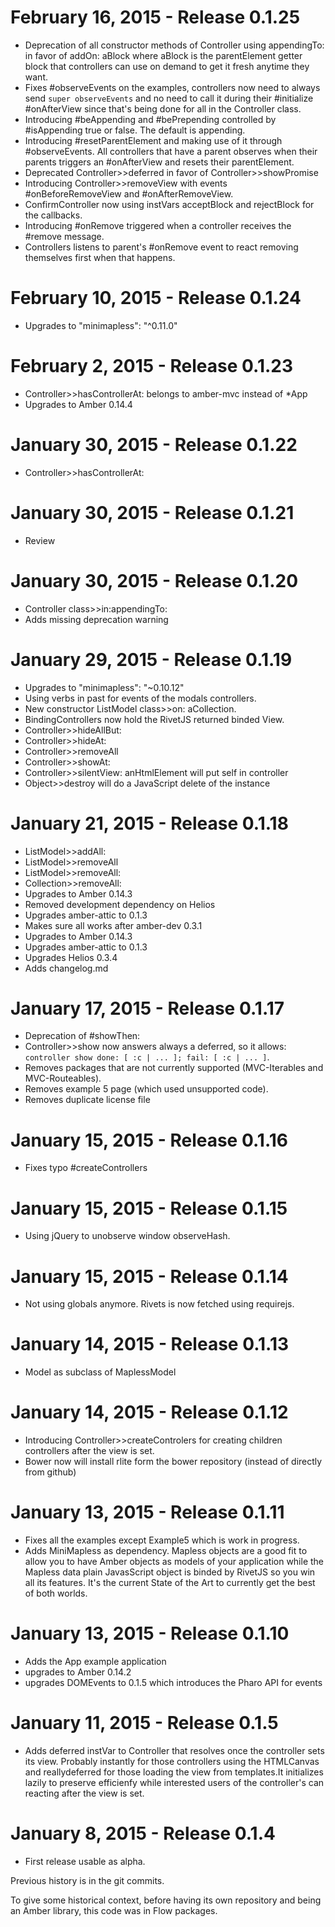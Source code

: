 February 16, 2015 - Release 0.1.25
===================================

* Deprecation of all constructor methods of Controller using appendingTo: in favor of addOn: aBlock where aBlock is the parentElement getter block that controllers can use on demand to get it fresh anytime they want.
* Fixes #observeEvents on the examples, controllers now need to always send `super observeEvents` and no need to call it during their #initialize #onAfterView since that's being done for all in the Controller class.
* Introducing #beAppending and #bePrepending controlled by #isAppending true or false. The default is appending.
* Introducing #resetParentElement and making use of it through #observeEvents. All controllers that have a parent observes when their parents triggers an #onAfterView and resets their parentElement.
* Deprecated Controller>>deferred in favor of Controller>>showPromise
* Introducing Controller>>removeView with events #onBeforeRemoveView and #onAfterRemoveView.
* ConfirmController now using instVars acceptBlock and rejectBlock for the callbacks.
* Introducing #onRemove triggered when a controller receives the #remove message.
* Controllers listens to parent's #onRemove event to react removing themselves first when that happens.


February 10, 2015 - Release 0.1.24
===================================

* Upgrades to "minimapless": "^0.11.0"


February 2, 2015 - Release 0.1.23
===================================

* Controller>>hasControllerAt: belongs to amber-mvc instead of *App
* Upgrades to Amber 0.14.4


January 30, 2015 - Release 0.1.22
===================================

* Controller>>hasControllerAt:


January 30, 2015 - Release 0.1.21
===================================

* Review


January 30, 2015 - Release 0.1.20
===================================

* Controller class>>in:appendingTo:
* Adds missing deprecation warning


January 29, 2015 - Release 0.1.19
===================================

* Upgrades to "minimapless": "~0.10.12"
* Using verbs in past for events of the modals controllers.
* New constructor ListModel class>>on: aCollection.
* BindingControllers now hold the RivetJS returned binded View.
* Controller>>hideAllBut:
* Controller>>hideAt:
* Controller>>removeAll
* Controller>>showAt:
* Controller>>silentView: anHtmlElement will put self in controller 
* Object>>destroy will do a JavaScript delete of the instance


January 21, 2015 - Release 0.1.18
===================================

* ListModel>>addAll:
* ListModel>>removeAll
* ListModel>>removeAll:
* Collection>>removeAll:
* Upgrades to Amber 0.14.3
* Removed development dependency on Helios
* Upgrades amber-attic to 0.1.3
* Makes sure all works after amber-dev 0.3.1
* Upgrades to Amber 0.14.3
* Upgrades amber-attic to 0.1.3
* Upgrades Helios 0.3.4
* Adds changelog.md

January 17, 2015 - Release 0.1.17
===================================

* Deprecation of #showThen:
* Controller>>show now answers always a deferred, so it allows: `controller show done: [ :c | ... ]; fail: [ :c | ... ]`.
* Removes packages that are not currently supported (MVC-Iterables and MVC-Routeables).
* Removes example 5 page (which used unsupported code).
* Removes duplicate license file


January 15, 2015 - Release 0.1.16
===================================

* Fixes typo #createControllers

January 15, 2015 - Release 0.1.15
===================================

* Using jQuery to unobserve window observeHash.

January 15, 2015 - Release 0.1.14
===================================

* Not using globals anymore. Rivets is now fetched using requirejs.

January 14, 2015 - Release 0.1.13
===================================

* Model as subclass of MaplessModel

January 14, 2015 - Release 0.1.12
===================================

* Introducing Controller>>createControlers for creating children controllers after the view is set.
* Bower now will install rlite form the bower repository (instead of directly from github)

January 13, 2015 - Release 0.1.11
===================================

* Fixes all the examples except Example5 which is work in progress.
* Adds MiniMapless as dependency. Mapless objects are a good fit to allow you to have Amber objects as models of your application while the Mapless data plain JavasScript object is binded by RivetJS so you win all its features. It's the current State of the Art to currently get the best of both worlds.

January 13, 2015 - Release 0.1.10
===================================

* Adds the App example application
* upgrades to Amber 0.14.2
* upgrades DOMEvents to 0.1.5 which introduces the Pharo API for events


January 11, 2015 - Release 0.1.5
===================================

* Adds deferred instVar to Controller that resolves once the controller sets its view. Probably instantly for those controllers using the HTMLCanvas and reallydeferred for those loading the view from templates.It initializes lazily to preserve efficienfy while interested users of the controller's can reacting after the view is set.

January 8, 2015 - Release 0.1.4
===================================

* First release usable as alpha.

Previous history is in the git commits.

To give some historical context, before having its own repository and being an Amber library, this code was in Flow packages.